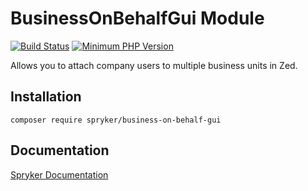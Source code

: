 # BusinessOnBehalfGui Module
[![Build Status](https://travis-ci.org/spryker/business-on-behalf-gui.svg)](https://travis-ci.org/spryker/business-on-behalf-gui)
[![Minimum PHP Version](https://img.shields.io/badge/php-%3E%3D%207.2-8892BF.svg)](https://php.net/)

Allows you to attach company users to multiple business units in Zed.
## Installation

```
composer require spryker/business-on-behalf-gui
```

## Documentation

[Spryker Documentation](https://academy.spryker.com/developing_with_spryker/module_guide/modules.html)
